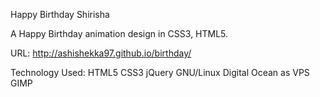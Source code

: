 Happy Birthday Shirisha

A Happy Birthday animation design in CSS3, HTML5.

URL: http://ashishekka97.github.io/birthday/

Technology Used: HTML5 CSS3 jQuery  GNU/Linux Digital Ocean as VPS GIMP
